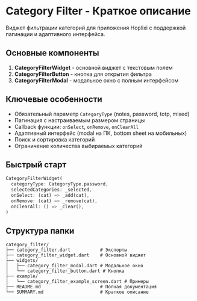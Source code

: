 # Category Filter - Краткое описание

Виджет фильтрации категорий для приложения Hoplixi с поддержкой пагинации и адаптивного интерфейса.

## Основные компоненты

1. **CategoryFilterWidget** - основной виджет с текстовым полем
2. **CategoryFilterButton** - кнопка для открытия фильтра
3. **CategoryFilterModal** - модальное окно с полным интерфейсом

## Ключевые особенности

- Обязательный параметр `CategoryType` (notes, password, totp, mixed)
- Пагинация с настраиваемым размером страницы
- Callback функции: `onSelect`, `onRemove`, `onClearAll`
- Адаптивный интерфейс (modal на ПК, bottom sheet на мобильных)
- Поиск и сортировка категорий
- Ограничение количества выбираемых категорий

## Быстрый старт

```dart
CategoryFilterWidget(
  categoryType: CategoryType.password,
  selectedCategories: _selected,
  onSelect: (cat) => _add(cat),
  onRemove: (cat) => _remove(cat),
  onClearAll: () => _clear(),
)
```

## Структура папки

```
category_filter/
├── category_filter.dart           # Экспорты
├── category_filter_widget.dart    # Основной виджет
├── widgets/
│   ├── category_filter_modal.dart # Модальное окно
│   └── category_filter_button.dart # Кнопка
├── example/
│   └── category_filter_example_screen.dart # Примеры
├── README.md                      # Полная документация
└── SUMMARY.md                     # Краткое описание
```